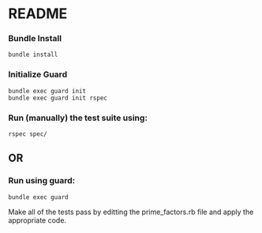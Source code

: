 # README

### Bundle Install

```
bundle install
```

### Initialize Guard

```
bundle exec guard init
bundle exec guard init rspec
```

### Run (manually) the test suite using:

```
rspec spec/
```

## OR

### Run using guard:

```
bundle exec guard
```

Make all of the tests pass by editting the prime_factors.rb file and apply
the appropriate code.
